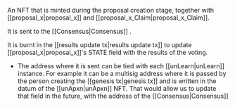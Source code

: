 An NFT that is minted during the proposal creation stage, together with [[proposal_x|proposal_x]] and [[proposal_x_Claim|proposal_x_Claim]]. 

It is sent to the [[Consensus|Consensus]] .

It is burnt in the [[results update tx|results update tx]] to update [[proposal_x|proposal_x]]'s STATE field with the results of the voting.

- The address where it is sent can be tied with each [[unLearn|unLearn]] instance. For example it can be a multisig address where it is passed by the person creating the [[genesis tx|genesis tx]] and is written in the datum of the [[unApxn|unApxn]] NFT. That would allow us to update that field in the future, with the address of the [[Consensus|Consensus]]
